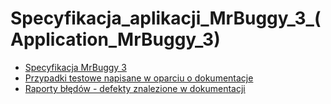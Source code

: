# Specyfikacja_aplikacji_MrBuggy_3_(Application_MrBuggy_3)
* [Specyfikacja MrBuggy 3](https://drive.google.com/file/d/1Jh1ColoE2LLKliVIXywNL4l_rKyiY8k2/view?usp=sharing)
* [Przypadki testowe napisane w oparciu o dokumentacje](https://drive.google.com/file/d/1Fe2WXdj1EHxOE5mY3OWTnx9gJx2dTqPJ/view?usp=sharing)
* [Raporty błędów - defekty znalezione w dokumentacji](https://drive.google.com/file/d/1-MzTvoHpVyjQ2gROV9WOip_0jNdsmLmS/view?usp=sharing)
